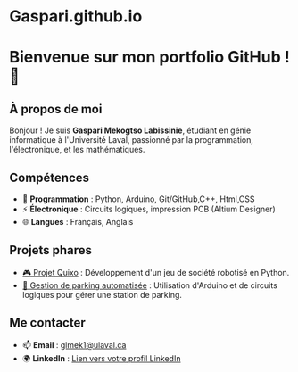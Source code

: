 # Gaspari.github.io
# Bienvenue sur mon portfolio GitHub ! 👋

## À propos de moi
Bonjour ! Je suis **Gaspari Mekogtso Labissinie**, étudiant en génie informatique à l'Université Laval, passionné par la programmation, l'électronique, et les mathématiques.

## Compétences
- 🔧 **Programmation** : Python, Arduino, Git/GitHub,C++, Html,CSS
- ⚡ **Électronique** : Circuits logiques, impression PCB (Altium Designer)
- 🌐 **Langues** : Français, Anglais

## Projets phares
- [🎮 Projet Quixo](https://github.com/Gaspari19/Phase-3-Quixo.git) : Développement d'un jeu de société robotisé en Python.
- [🚗 Gestion de parking automatisée](lien_vers_projet) : Utilisation d'Arduino et de circuits logiques pour gérer une station de parking.

## Me contacter
- 📫 **Email** : glmek1@ulaval.ca
- 🌍 **LinkedIn** : [Lien vers votre profil LinkedIn](https://www.linkedin.com/in/labissinie-gaspari-mekogtso-a69aba339/)

